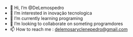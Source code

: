 - 👋 Hi, I’m @DeLemospedro
- 👀 I’m interested in inovação tecnologica 
- 🌱 I’m currently learning programing
- 💞️ I’m looking to collaborate on someting programdores 
- 📫 How to reach me : delemosaryclenepedro@gmail.com 

<!---
DeLemospedro/DeLemospedro is a ✨ special ✨ repository because its `README.md` (this file) appears on your GitHub profile.
You can click the Preview link to take a look at your changes.
--->
